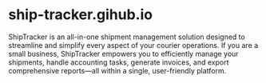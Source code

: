 # ship-tracker.gihub.io
ShipTracker is an all-in-one shipment management solution designed to streamline and simplify every aspect of your courier operations. If you are a small business, ShipTracker empowers you to efficiently manage your shipments, handle accounting tasks, generate invoices, and export comprehensive reports—all within a single, user-friendly platform.
